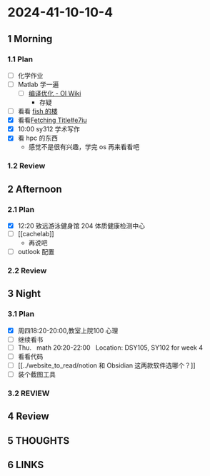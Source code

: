 # 2024-41-10-10-4

## 1 Morning

### 1.1 Plan

- [ ] 化学作业
- [ ] Matlab 学一遍
	- [ ] [编译优化 - OI Wiki](https://oi-wiki.org/lang/optimizations/)
		- 存疑
- [ ] 看看 [fish 的楼](https://shuiyuan.sjtu.edu.cn/t/topic/236351)
- [x] 看看[Fetching Title#e7iu](https://fazzie-key.cool/2023/02/21/MLsys/)
- [x] 10:00 sy312 学术写作
- [x] 看 hpc 的东西
	- 感觉不是很有兴趣，学完 os 再来看看吧

### 1.2 Review

## 2 Afternoon

### 2.1 Plan

- [x] 12:20 致远游泳健身馆 204 体质健康检测中心
- [ ] [[cachelab]]  
	- 再说吧  
- [ ] outlook 配置

### 2.2 Review

## 3 Night

### 3.1 Plan

- [x] 周四18:20-20:00,教室上院100 心理
- [ ] 继续看书
- [ ] Thu.   math 20:20-22:00   Location: DSY105, SY102 for week 4
- [ ] 看看代码
- [ ] [[../website_to_read/notion 和 Obsidian 这两款软件选哪个？]]
- [ ] 装个截图工具

### 3.2 REVIEW

## 4 Review

## 5 THOUGHTS

## 6 LINKS
